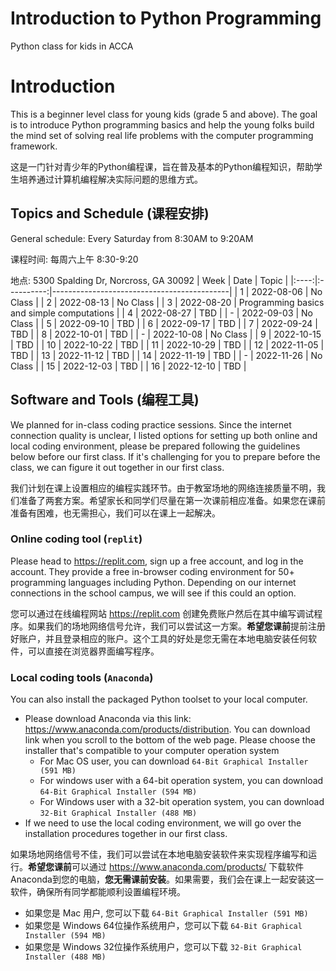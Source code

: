 # Introduction to Python Programming
Python class for kids in ACCA

# Introduction
This is a beginner level class for young kids (grade 5 and above). The goal is to introduce Python programming basics and help the young folks build the mind set of solving real life problems with the computer programming framework.

这是一门针对青少年的Python编程课，旨在普及基本的Python编程知识，帮助学生培养通过计算机编程解决实际问题的思维方式。

## Topics and Schedule (课程安排)
General schedule: Every Saturday from 8:30AM to 9:20AM

课程时间: 每周六上午 8:30-9:20

地点: 5300 Spalding Dr, Norcross, GA 30092
| Week |    Date    | Topic                                      |
|:----:|:----------:|--------------------------------------------|
|   1  | 2022-08-06 | No Class                                   |
|   2  | 2022-08-13 | No Class                                   |
|   3  | 2022-08-20 | Programming basics and simple computations |
|   4  | 2022-08-27 | TBD                                        |
|   -  | 2022-09-03 | No Class                                   |
|   5  | 2022-09-10 | TBD                                        |
|   6  | 2022-09-17 | TBD                                        |
|   7  | 2022-09-24 | TBD                                        |
|   8  | 2022-10-01 | TBD                                        |
|   -  | 2022-10-08 | No Class                                   |
|   9  | 2022-10-15 | TBD                                        |
|  10  | 2022-10-22 | TBD                                        |
|  11  | 2022-10-29 | TBD                                        |
|  12  | 2022-11-05 | TBD                                        |
|  13  | 2022-11-12 | TBD                                        |
|  14  | 2022-11-19 | TBD                                        |
|   -  | 2022-11-26 | No Class                                   |
|  15  | 2022-12-03 | TBD                                        |
|  16  | 2022-12-10 | TBD                                        |


## Software and Tools (编程工具)
We planned for in-class coding practice sessions. Since the internet connection quality is unclear, I listed options for setting up both online and local coding environment, please be prepared following the guidelines below before our first class. If it's challenging for you to prepare before the class, we can figure it out together in our first class.

我们计划在课上设置相应的编程实践环节。由于教室场地的网络连接质量不明，我们准备了两套方案。希望家长和同学们尽量在第一次课前相应准备。如果您在课前准备有困难，也无需担心，我们可以在课上一起解决。

### Online coding tool (`replit`)
Please head to https://replit.com, sign up a free account, and log in the account. They provide a free in-browser coding environment for 50+ programming languages including Python. Depending on our internet connections in the school campus, we will see if this could an option. 

您可以通过在线编程网站 https://replit.com 创建免费账户然后在其中编写调试程序。如果我们的场地网络信号允许，我们可以尝试这一方案。**希望您课前**提前注册好账户，并且登录相应的账户。这个工具的好处是您无需在本地电脑安装任何软件，可以直接在浏览器界面编写程序。

### Local coding tools (`Anaconda`)
You can also install the packaged Python toolset to your local computer.
* Please download Anaconda via this link: https://www.anaconda.com/products/distribution. You can download link when you scroll to the bottom of the web page. Please choose the installer that's compatible to your computer operation system
  * For Mac OS user, you can download `64-Bit Graphical Installer (591 MB)`
  * For windows user with a 64-bit operation system, you can download `64-Bit Graphical Installer (594 MB)`
  * For Windows user with a 32-bit operation system, you can download `32-Bit Graphical Installer (488 MB)`
* If we need to use the local coding environment, we will go over the installation procedures together in our first class.

如果场地网络信号不佳，我们可以尝试在本地电脑安装软件来实现程序编写和运行。**希望您课前**可以通过 https://www.anaconda.com/products/ 下载软件Anaconda到您的电脑，**您无需课前安装**。如果需要，我们会在课上一起安装这一软件，确保所有同学都能顺利设置编程环境。
  * 如果您是 Mac 用户, 您可以下载 `64-Bit Graphical Installer (591 MB)`
  * 如果您是 Windows 64位操作系统用户，您可以下载 `64-Bit Graphical Installer (594 MB)`
  * 如果您是 Windows 32位操作系统用户，您可以下载 `32-Bit Graphical Installer (488 MB)`


